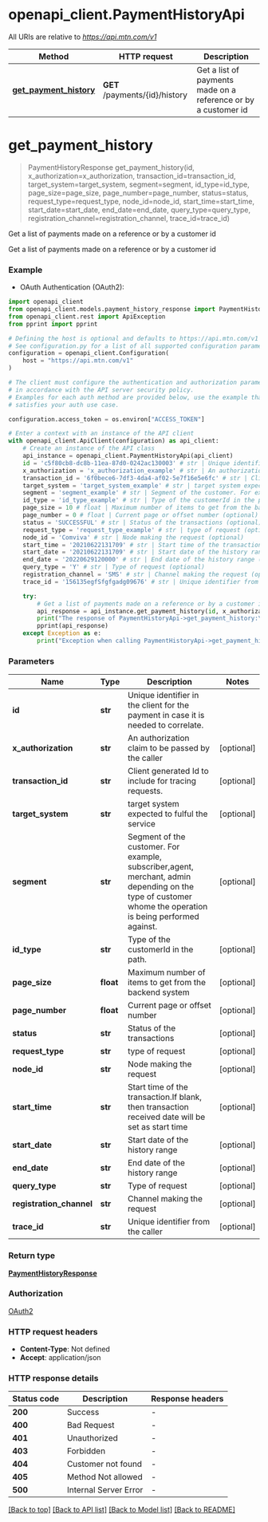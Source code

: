 # openapi_client.PaymentHistoryApi

All URIs are relative to *https://api.mtn.com/v1*

Method | HTTP request | Description
------------- | ------------- | -------------
[**get_payment_history**](PaymentHistoryApi.md#get_payment_history) | **GET** /payments/{id}/history | Get a list of payments made on a reference or by a customer id


# **get_payment_history**
> PaymentHistoryResponse get_payment_history(id, x_authorization=x_authorization, transaction_id=transaction_id, target_system=target_system, segment=segment, id_type=id_type, page_size=page_size, page_number=page_number, status=status, request_type=request_type, node_id=node_id, start_time=start_time, start_date=start_date, end_date=end_date, query_type=query_type, registration_channel=registration_channel, trace_id=trace_id)

Get a list of payments made on a reference or by a customer id

Get a list of payments made on a reference or by a customer id

### Example

* OAuth Authentication (OAuth2):

```python
import openapi_client
from openapi_client.models.payment_history_response import PaymentHistoryResponse
from openapi_client.rest import ApiException
from pprint import pprint

# Defining the host is optional and defaults to https://api.mtn.com/v1
# See configuration.py for a list of all supported configuration parameters.
configuration = openapi_client.Configuration(
    host = "https://api.mtn.com/v1"
)

# The client must configure the authentication and authorization parameters
# in accordance with the API server security policy.
# Examples for each auth method are provided below, use the example that
# satisfies your auth use case.

configuration.access_token = os.environ["ACCESS_TOKEN"]

# Enter a context with an instance of the API client
with openapi_client.ApiClient(configuration) as api_client:
    # Create an instance of the API class
    api_instance = openapi_client.PaymentHistoryApi(api_client)
    id = 'c5f80cb8-dc8b-11ea-87d0-0242ac130003' # str | Unique identifier in the client for the payment in case it is needed to correlate.
    x_authorization = 'x_authorization_example' # str | An authorization claim to be passed by the caller (optional)
    transaction_id = '6f0bece6-7df3-4da4-af02-5e7f16e5e6fc' # str | Client generated Id to include for tracing requests. (optional)
    target_system = 'target_system_example' # str | target system expected to fulful the service (optional)
    segment = 'segment_example' # str | Segment of the customer. For example, subscriber,agent, merchant, admin depending on the type of customer whome the operation is being performed against. (optional)
    id_type = 'id_type_example' # str | Type of the customerId in the path. (optional)
    page_size = 10 # float | Maximum number of items to get from the backend system (optional)
    page_number = 0 # float | Current page or offset number (optional)
    status = 'SUCCESSFUL' # str | Status of the transactions (optional)
    request_type = 'request_type_example' # str | type of request (optional)
    node_id = 'Comviva' # str | Node making the request (optional)
    start_time = '20210622131709' # str | Start time of the transaction.If blank, then transaction received date will be set as start time (optional)
    start_date = '20210622131709' # str | Start date of the history range (optional)
    end_date = '20220629120000' # str | End date of the history range (optional)
    query_type = 'Y' # str | Type of request (optional)
    registration_channel = 'SMS' # str | Channel making the request (optional)
    trace_id = '156135egfSfgfgadg09676' # str | Unique identifier from the caller (optional)

    try:
        # Get a list of payments made on a reference or by a customer id
        api_response = api_instance.get_payment_history(id, x_authorization=x_authorization, transaction_id=transaction_id, target_system=target_system, segment=segment, id_type=id_type, page_size=page_size, page_number=page_number, status=status, request_type=request_type, node_id=node_id, start_time=start_time, start_date=start_date, end_date=end_date, query_type=query_type, registration_channel=registration_channel, trace_id=trace_id)
        print("The response of PaymentHistoryApi->get_payment_history:\n")
        pprint(api_response)
    except Exception as e:
        print("Exception when calling PaymentHistoryApi->get_payment_history: %s\n" % e)
```



### Parameters


Name | Type | Description  | Notes
------------- | ------------- | ------------- | -------------
 **id** | **str**| Unique identifier in the client for the payment in case it is needed to correlate. | 
 **x_authorization** | **str**| An authorization claim to be passed by the caller | [optional] 
 **transaction_id** | **str**| Client generated Id to include for tracing requests. | [optional] 
 **target_system** | **str**| target system expected to fulful the service | [optional] 
 **segment** | **str**| Segment of the customer. For example, subscriber,agent, merchant, admin depending on the type of customer whome the operation is being performed against. | [optional] 
 **id_type** | **str**| Type of the customerId in the path. | [optional] 
 **page_size** | **float**| Maximum number of items to get from the backend system | [optional] 
 **page_number** | **float**| Current page or offset number | [optional] 
 **status** | **str**| Status of the transactions | [optional] 
 **request_type** | **str**| type of request | [optional] 
 **node_id** | **str**| Node making the request | [optional] 
 **start_time** | **str**| Start time of the transaction.If blank, then transaction received date will be set as start time | [optional] 
 **start_date** | **str**| Start date of the history range | [optional] 
 **end_date** | **str**| End date of the history range | [optional] 
 **query_type** | **str**| Type of request | [optional] 
 **registration_channel** | **str**| Channel making the request | [optional] 
 **trace_id** | **str**| Unique identifier from the caller | [optional] 

### Return type

[**PaymentHistoryResponse**](PaymentHistoryResponse.md)

### Authorization

[OAuth2](../README.md#OAuth2)

### HTTP request headers

 - **Content-Type**: Not defined
 - **Accept**: application/json

### HTTP response details

| Status code | Description | Response headers |
|-------------|-------------|------------------|
**200** | Success |  -  |
**400** | Bad Request |  -  |
**401** | Unauthorized |  -  |
**403** | Forbidden |  -  |
**404** | Customer not found |  -  |
**405** | Method Not allowed |  -  |
**500** | Internal Server Error |  -  |

[[Back to top]](#) [[Back to API list]](../README.md#documentation-for-api-endpoints) [[Back to Model list]](../README.md#documentation-for-models) [[Back to README]](../README.md)

